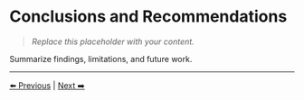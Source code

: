 # Conclusions and Recommendations

> _Replace this placeholder with your content._


Summarize findings, limitations, and future work.


---
[⬅️ Previous](../06-results-and-discussion/results-and-discussion.md) | [Next ➡️](../08-appendices/source-code.md)
